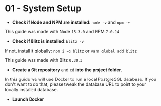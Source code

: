 # 01 - System Setup

- **Check if Node and NPM are installed**: `node -v` and `npm -v`

This guide was made with Node `15.3.0` and NPM `7.0.14`

- **Check if Blitz is installed**: `blitz -v`

If not, install it globally: `npm i -g blitz` or `yarn global add blitz`

This guide was made with Blitz `0.30.3`

- **Create a Git repository** and `cd` **into the project folder**.

In this guide we will use Docker to run a local PostgreSQL database. If you don't want to do that, please tweak the database URL to point to your locally installed database.

- **Launch Docker**
